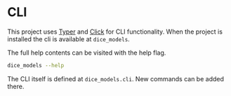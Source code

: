 # CLI

This project uses [Typer](https://typer.tiangolo.com/) and [Click](https://click.palletsprojects.com/) for CLI functionality. When the project is installed the cli is available at `dice_models`.

The full help contents can be visited with the help flag.

```bash
dice_models --help
```

The CLI itself is defined at `dice_models.cli`. New commands can be added there.
